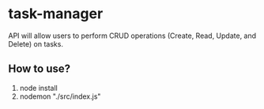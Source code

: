 # task-manager

API will allow users to perform CRUD operations (Create, Read, Update, and Delete) on tasks.

## How to use?

1. node install
2. nodemon "./src/index.js"
